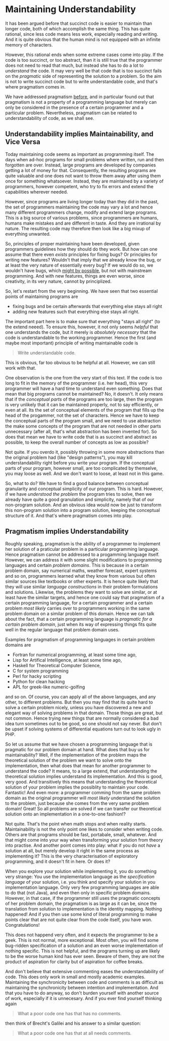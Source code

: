 # Maintaining Understandability

It has been argued before that succinct code is easier to maintain than longer code, both of which
accomplish the same thing.  This has quite rational, since less code means less work, especially
reading and writing.  And it is quite obvious that the human mind is not equipped with an infinite
memory of characters.

However, this rational ends when some extreme cases come into play.  If the code is too succinct, or
too abstract, than it is still true that the programmer does not need to read that much, but instead
she has to do a lot to *understand* the code.  It may very well be that code that is too succinct
fails on the *pragmatic* side of representing the solution to a problem.  So the aim is not to write
succinct code but to write understandable code, and that's where pragmatism comes in.

We have addressed pragmatism [before](http://daniel.kxpq.de/pensieve/pragmatic-power), and in
particular found out that pragmatism is not a property of a programming language but merely can only
be considered in the presence of a certain programmer and a particular problem.  Nevertheless,
pragmatism can be related to understandability of code, as we shall see.

## Understandability implies Maintainability, and Vice Versa

Today maintaining code seems as important as programming itself.  The days when ad-hoc programs for
small problems where written, run and then forgotten are over.  Instead, large programs are
developed by companies getting a lot of money for that.  Consequently, the resulting programs are
quite valuable and one does not want to throw them away after using them once for something
whatsoever.  Instead, they are maintained by a variety of programmers, however competent, who try to
fix errors and extend the capabilities wherever needed.

However, since programs are living longer today than they did in the past, the set of programmers
maintaining the code may vary a lot and hence many different programmers change, modify and extend
large programs.  This is a big source of various problems, since programmers are humans, humans make
mistakes and are different in taste.  And they are irrational by nature.  The resulting code may
therefore then look like a big mixup of everything unwanted.

So, principles of proper maintaining have been developed, given programmers guidelines how they
should do they work.  But how can one assume that there even *exists* principles for fixing bugs?
Or principles for writing new features?  Wouldn't that imply that we already know the bug, or at
least the very nature of essentially every bug?  If we would do so, we wouldn't have bugs, which
[might by possible][landoflisp], but not with mainstream programming.  And with new features, things
are even worse, since creativity, in its very nature, cannot by principlized.

[landoflisp]: http://landoflisp.com

So, let's restart from the very beginning.  We have seen that two essential points of maintaining
programs are

* fixing bugs and be certain afterwards that everything else stays all right
* adding new features such that everything else stays all right.

The important part here is to make sure that everything "stays all right" (to the extend neeed).  To
ensure this, however, it not only seems *helpful* that one understands the code, but it merely is
*absolutely necessary* that the code is understandable to the working programmer.  Hence the first
(and maybe most important) principle of writing maintainable code is

>  Write understandable code.

This is obvious, far too obvious to be helpful at all.  However, we can still work with that.

One observation is the one from the very start of this text.  If the code is too long to fit in the
memory of the programmer (i.e. her head), this very programmer will have a hard time to understand
even something.  Does that mean that big programs cannot be maintained?  No, it doesn't.  It only
means that if the *conceptual parts* of the programs are too large, then the program is very
unlikely that it can be maintained properly, not to say efficiently, or even at all.  Its the set of
conceptual elements of the program that fills up the head of the progammer, not the set of
characters.  Hence we have to keep the conceptual parts of the program small, and we need to use
abstraction the make some concepts of the program that are not needed in other parts unnecessary
(after all, that's what abstraction has been invented for). So does that mean we have to write code
that is as succinct and abstract as possible, to keep the overall number of concepts as low as
possible?

Not quite.  If you overdo it, possibly throwing in some more abstractions than the original problem
had (like "design patterns"), you may kill understandability right before you write your program.
If the conceptual parts of your program, however small, are too complicated by themselve, you may
loose as well.  And we don't want to loose, at least not in this game.

So, what to do?  We have to find a good balance between conceptual granularity and conceptual
simplicity of our program.  This is hard.  However, if we have *understood the problem* the program
tries to solve, then we already have quite a good granulation and simplicity, namely that of our
non-program solution.  And an obvious idea would now be just to transform this non-program solution
into a program solution, keeping the conceptual structure of it.  And that's where pragmatism comes
into play.

## Pragmatism implies Understandability

Roughly speaking, pragmatism is the ability of a programmer to implement her solution of a
praticular problem in a particular programming language.  Hence pragmatism cannot be addressed to a
progamming language itself.  However, we can address it with some slight modifications to
programming languages and certain *problem domains*.  This is because in a certain problem domain,
say numerical maths, weather forecast, expert systems and so on, programmers learned what they know
from various but often similar sources like textbooks or other experts.  It is hence quite likely
that they will use similar *language constructions* in their problem formulations and solutions.
Likewise, the problems they want to solve are similar, or at least have the similar targets, and
hence one could say that pragmatism of a certain programming language, for a certain programmer and
a certain problem *most likely* carries over to programmers working in the same problem domain on a
similar problem of this domain.  Hence we can talk about the fact, that a certain programming
language is *pragmatic for a certain problem domain*, just when its way of expressing things fits
quite well in the regular language that problem domain uses.

Examples for pragmatism of programming languages in certain problem domains are

* Fortran for numerical programming, at least some time ago,
* Lisp for Artifical Intelligence, at least some time ago,
* Haskell for Theoretical Computer Science,
* C for system programming
* Perl for hacky scripting
* Python for clean hacking
* APL for greek-like numeric-golfing

and so on.  Of course, you can apply all of the above languages, and any other, to different
problems.  But then you may find that its quite hard to solve a certain problem nicely, unless you
have discovered a new and elegant way of solving problems in that domain.  Those things are great,
but not common.  Hence trying new things that are normally considered a bad idea turn sometimes out
to be good, so one should not say never.  But don't be upset if solving systems of differential
equations turn out to look ugly in PHP.

So let us assume that we have chosen a programming language that is pragmatic for our problem domain
at hand.  What does that buy us for maintainability?  Well, if the implementation of the problem
maps the theoretical solution of the problem we want to solve onto the implementation, then what
does that mean for another programmer to understand the code?  It means, to a large extend, that
understanding the theoretical solution implies understand its implementation.  And this is good,
very good.  And transitively this means that understanding the theoretical solution of your problem
implies the possiblity to maintain your code.  Fantastic!  And even more: a programmer comming from
the same problem domain as the original programmer will *most likely* understand the solution to the
problem, just because she comes from the very same problem domain!  Great!  So all problems are
solved if we can transfer our theoretical solution onto an implementation in a one-to-one fashion!?

Not quite.  That's the point when math stops and when reality starts.  Maintainability is not the
only point one likes to consider when writing code.  Others are that programs should be fast,
portabale, small, whatever.  And that might come into your way when transforming your solution from
theory into practise.  And another point comes into play: what if you do not *have* a solution at
all, but merely develop it right in the same process as implementing it?  This is the very
characterisation of exploratory programming, and it doesn't fit in here.  Or does it?

When you explore your solution while implementing it, you do something very strange: You use the
implementation language as the *specification language* of your solution, i.e. you think and specify
your solution in you implementation language.  Only very few programming languages are able to do
that (not Java), and even then only in specific problem domains.  However, in that case, if the
programmer still uses the pragmatic concepts of her problem domain, the pragmatism is as large as it
can be, since the translation from solution to implementation is the identity mapping.  Nothing
happened!  And if you then use some kind of literal programming to make points clear that are not
quite clear from the code itself, you have won.  Congratulations!

This does not happend very often, and it expects the programmer to be a geek.  This is not normal,
more exceptional.  Most often, you will find some bug-ridden specification of a solution and an even
worse implementation of nothing specific.  This is not helpful, and the programs turning up are
likely to be the worse human kind has ever seen.  Beware of them, they are not the product of
aspiration for clarity but of aspiration for coffee breaks.

And don't believe that extensive commenting eases the understandability of code.  This does only
work in small and mostly academic examples.  Maintaining the synchronicity between code and comments
is as difficult as maintaining the synchronicity between intention and implementation.  And that you
have to do anyway, so don't burden yourself with another source of work, especially if it is
unnecesary.  And if you ever find yourself thinking again

> What a poor code one has that has no comments.

then think of Brecht's Galilei and his answer to a similar question:

> What a poor code one has that at all needs comments.

